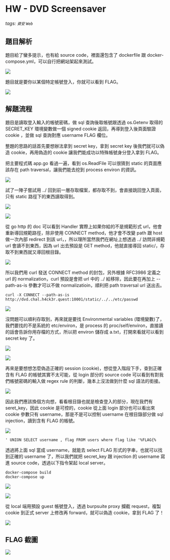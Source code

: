 # HW - DVD Screensaver
###### tags: `資安` `Web`
## 題目解析
題目給了蠻多提示，也有給 source code，裡面還包含了 dockerfile 跟 docker-compose.yml，可以自行把網站架起來測試。

![](https://i.imgur.com/j6KTEeW.png)

題目就是要你以某個特定帳號登入，你就可以看到 FLAG。

![](https://i.imgur.com/cjwKDWu.png)

## 解題流程
題目是讀取登入輸入的帳號密碼，做 sql 查詢後取帳號跟透過 os.Getenv 取得的 SECRET_KEY 環境變數做一個 signed cookie 返回，再導到登入後頁面驗證 cookie ，並做 sql 查詢對應 username FLAG 欄位。

整題的思路的話首先要想辦法拿到 secret key，拿到 secret key 後我們就可以偽造 cookie，再用偽造的 cookie 讓我們能成功以特殊帳號身分登入拿到 FLAG。

把主要程式碼 app.go 看過一遍，看到 os.ReadFile 可以很猜到 static 的頁面應該存在 path traversal，讓我們能去挖到 process environ 的資訊。

![](https://i.imgur.com/OcA5QSM.png)

試了一陣子嘗試用 ../ 回到前一層存取檔案，都存取不到，會直接跳回登入頁面，只有 static 路徑下的東西讀取得到。

![](https://i.imgur.com/d0RcCFj.png)

![](https://i.imgur.com/1VUNyO2.png)


從 go http 的 doc 可以看到 Handler 實際上如果你給的不是規範形式 url，他會重新導回規範路徑，除非使用 CONNECT method，他才會不改變 path 跟 host 做一次內部 redirect 到該 url，，所以理所當然我們在網址上想透過 ../ 訪問非規範 url 會讀不到東西，因為 url 出去預設是 GET method，他就直接導回 static/，存取不到東西就又導回根目錄。

![](https://i.imgur.com/pedHwgM.png)

所以我們用 curl 發送 CONNECT method 的封包，另外根據 RFC3986 定義之 url 的 normalization，curl 預設是會把 url 中的 ../ 給移除，因此要在再加上 --path-as-is 參數才可以不做 normalizatioin，順利把 path traversal url 送出去。
```
curl -X CONNECT --path-as-is http://dvd.chal.h4ck3r.quest:10001/static/../../etc/passwd
```
![](https://i.imgur.com/WhoCcuZ.png)

沒問題可以順利存取到，再來就是要找 Environmental variables (環境變數)了，我們要找的不是系統的 etc/environ，是 process 的 proc/self/environ，直接讀的話會告訴你用存檔的方式，所以把 environ 儲存成 a.txt，打開來看就可以看到 secret key 了。

![](https://i.imgur.com/WzaAp2g.png)

![](https://i.imgur.com/CUnuXEy.png)

再來是要想想怎麼偽造正確的 session (cookie)，想從登入階段下手，查到正確含有 FLAG 的帳號其實不太可能，從 login 部分的 source code 可以看到有對我們帳號密碼的輸入做 regex rule 的判斷，幾本上沒法做到什麼 sql 語法的銜接。

![](https://i.imgur.com/OaJwd1Y.png)

因此我們應該換個方向想，看看根目錄也就是檢查登入的部分，現在我們有 seret_key，因此 cookie 是可控的，cookie 從上面 login 部分也可以看出來 cookie 參數只有 username，那是不是可以控制 username 在根目錄部分做 sql injection，讀到含有 FLAG 的帳號。

![](https://i.imgur.com/bYXEuU5.png)

```
' UNION SELECT username , flag FROM users where flag like '%FLAG{%
```

透過將上面 sql 當成 username，就能去 select  FLAG 形式的字串，也就可以找到正確的 username 了，所以我們就把 secret_key 跟 injection 的 username 寫進 source code，透過以下指令架起 local server。
```
docker-compose build
docker-compose up
```
![](https://i.imgur.com/QELujSo.png)


![](https://i.imgur.com/arTOtYg.png)

從 local 端用預設 guest 帳號登入，透過 burpsuite proxy 攔截 request，複製 cookie 到正式 server 上修改再 forward，就可以偽造 cookie，拿到 FLAG 了！

![](https://i.imgur.com/bDoZGjq.png)

## FLAG 截圖
![](https://i.imgur.com/3BOvVvG.png)